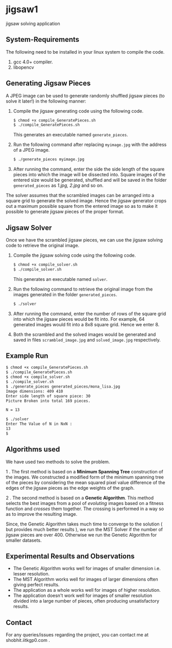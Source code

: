 jigsaw1
=======

jigsaw solving application

System-Requirements
-------------------

The following need to be installed in your linux system to compile the code.

1. gcc 4.0+ compiler.
2. libopencv


Generating Jigsaw Pieces
------------------------

A JPEG image can be used to generate randomly shuffled jigsaw pieces (to solve it later!) in the following manner:

1. Compile the jigsaw generating code using the following code.
	```bash
	$ chmod +x compile_GeneratePieces.sh
	$ ./compile_GeneratePieces.sh
	```
	This generates an executable named ```generate_pieces```.

2. Run the following command after replacing ```myimage.jpg``` with the address of a JPEG image.
	```bash
	$ ./generate_pieces myimage.jpg
	```
3. After running the command, enter the side the side length of the square pieces into which the image will be dissected into. Square images of the entered size would be generated, shuffled and will be saved in the folder ```generated_pieces``` as *1.jpg, 2.jpg* and so on.

The solver assumes that the scrambled images can be arranged into a square grid to generate the solved image. Hence the jigsaw generator crops out a maximum possible square from the entered image so as to make it possible to generate jigsaw pieces of the proper format.

Jigsaw Solver
-------------

Once we have the scrambled jigsaw pieces, we can use the jigsaw solving code to retrieve the original image. 

1. Compile the jigsaw solving code using the following code.
	```bash
	$ chmod +x compile_solver.sh
	$ ./compile_solver.sh
	```
	This generates an executable named ```solver```.

2. Run the following command to retrieve the original image from the images generated in the folder ```generated_pieces```.
	```bash
	$ ./solver
	```
3. After running the command, enter the number of rows of the square grid into which the jigsaw pieces would be fit into.
	For example, 64 generated images would fit into a 8x8 square grid. Hence we enter 8.

4. Both the scrambled and the solved images would be generated and saved in files ```scrambled_image.jpg``` and ```solved_image.jpg``` respectively.

Example Run
-----------
```bash
$ chmod +x compile_GeneratePieces.sh
$ ./compile_GeneratePieces.sh
$ chmod +x compile_solver.sh
$ ./compile_solver.sh
$ ./generate_pieces generated_pieces/mona_lisa.jpg
Image dimensions: 409 410
Enter side length of square piece: 30
Picture Broken into total 169 pieces.

N = 13

$ ./solver
Enter The Value of N in NxN : 
13
$
```

Algorithms used
---------------

We have used two methods to solve the problem.

1 . The first method is based on a **Minimum Spanning Tree** construction of the images. We constructed a modified form of the minimum spanning tree of the pieces by considering the mean squared pixel value difference of the edges of the jigsaw pieces as the edge weights of the graph.

2 . The second method is based on a **Genetic Algorithm**. This method selects the best images from a pool of *evoluting* images based on a fitness function and *crosses* them together. The crossing is performed in a way so as to improve the resulting image.

Since, the Genetic Algorithm takes much time to converge to the solution ( but provides much better results ), we run the MST Solver if the number of jigsaw pieces are over 400. Otherwise we run the Genetic Algorithm for smaller datasets. 

Experimental Results and Observations
-------------------------------------
* The Genetic Algorithm works well for images of smaller dimension i.e. lesser resolution.
* The MST Algorithm works well for images of larger dimensions often giving perfect results.
* The application as a whole works well for images of higher resolution.
* The application doesn't work well for images of smaller resolution divided into a large number of pieces, often producing unsatisfactory results.

Contact
-------

For any queries/issues regarding the project, you can contact me at shobhit.iitkgp0.com .
